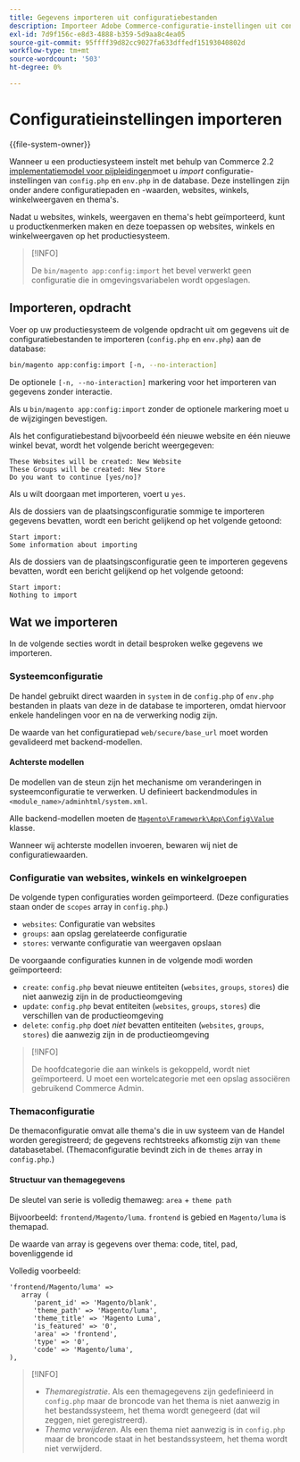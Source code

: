 ```yaml
---
title: Gegevens importeren uit configuratiebestanden
description: Importeer Adobe Commerce-configuratie-instellingen uit configuratiebestanden.
exl-id: 7d9f156c-e8d3-4888-b359-5d9aa8c4ea05
source-git-commit: 95ffff39d82cc9027fa633dffedf15193040802d
workflow-type: tm+mt
source-wordcount: '503'
ht-degree: 0%

---
```


# Configuratieinstellingen importeren

{{file-system-owner}}

Wanneer u een productiesysteem instelt met behulp van Commerce 2.2 [implementatiemodel voor pijpleidingen](../deployment/technical-details.md)moet u _import_ configuratie-instellingen van `config.php` en `env.php` in de database.
Deze instellingen zijn onder andere configuratiepaden en -waarden, websites, winkels, winkelweergaven en thema&#39;s.

Nadat u websites, winkels, weergaven en thema&#39;s hebt geïmporteerd, kunt u productkenmerken maken en deze toepassen op websites, winkels en winkelweergaven op het productiesysteem.

>[!INFO]
>
>De `bin/magento app:config:import` het bevel verwerkt geen configuratie die in omgevingsvariabelen wordt opgeslagen.

## Importeren, opdracht

Voer op uw productiesysteem de volgende opdracht uit om gegevens uit de configuratiebestanden te importeren (`config.php` en `env.php`) aan de database:

```bash
bin/magento app:config:import [-n, --no-interaction]
```

De optionele `[-n, --no-interaction]` markering voor het importeren van gegevens zonder interactie.

Als u `bin/magento app:config:import` zonder de optionele markering moet u de wijzigingen bevestigen.

Als het configuratiebestand bijvoorbeeld één nieuwe website en één nieuwe winkel bevat, wordt het volgende bericht weergegeven:

```terminal
These Websites will be created: New Website
These Groups will be created: New Store
Do you want to continue [yes/no]?
```

Als u wilt doorgaan met importeren, voert u `yes`.

Als de dossiers van de plaatsingsconfiguratie sommige te importeren gegevens bevatten, wordt een bericht gelijkend op het volgende getoond:

```terminal
Start import:
Some information about importing
```

Als de dossiers van de plaatsingsconfiguratie geen te importeren gegevens bevatten, wordt een bericht gelijkend op het volgende getoond:

```terminal
Start import:
Nothing to import
```

## Wat we importeren

In de volgende secties wordt in detail besproken welke gegevens we importeren.

### Systeemconfiguratie

De handel gebruikt direct waarden in `system` in de `config.php` of `env.php` bestanden in plaats van deze in de database te importeren, omdat hiervoor enkele handelingen voor en na de verwerking nodig zijn.

De waarde van het configuratiepad `web/secure/base_url` moet worden gevalideerd met backend-modellen.

#### Achterste modellen

De modellen van de steun zijn het mechanisme om veranderingen in systeemconfiguratie te verwerken.
U definieert backendmodules in `<module_name>/adminhtml/system.xml`.

Alle backend-modellen moeten de [`Magento\Framework\App\Config\Value`](https://github.com/magento/magento2/blob/2.4/lib/internal/Magento/Framework/App/Config/Value.php) klasse.

Wanneer wij achterste modellen invoeren, bewaren wij niet de configuratiewaarden.

### Configuratie van websites, winkels en winkelgroepen

De volgende typen configuraties worden geïmporteerd.
(Deze configuraties staan onder de `scopes` array in `config.php`.)

- `websites`: Configuratie van websites
- `groups`: aan opslag gerelateerde configuratie
- `stores`: verwante configuratie van weergaven opslaan

De voorgaande configuraties kunnen in de volgende modi worden geïmporteerd:

- `create`: `config.php` bevat nieuwe entiteiten (`websites`, `groups`, `stores`) die niet aanwezig zijn in de productieomgeving
- `update`: `config.php` bevat entiteiten (`websites`, `groups`, `stores`) die verschillen van de productieomgeving
- `delete`: `config.php` doet _niet_ bevatten entiteiten (`websites`, `groups`, `stores`) die aanwezig zijn in de productieomgeving

>[!INFO]
>
>De hoofdcategorie die aan winkels is gekoppeld, wordt niet geïmporteerd. U moet een wortelcategorie met een opslag associëren gebruikend Commerce Admin.

### Themaconfiguratie

De themaconfiguratie omvat alle thema&#39;s die in uw systeem van de Handel worden geregistreerd; de gegevens rechtstreeks afkomstig zijn van `theme` databasetabel. (Themaconfiguratie bevindt zich in de `themes` array in `config.php`.)

#### Structuur van themagegevens

De sleutel van serie is volledig themaweg: `area` + `theme path`

Bijvoorbeeld: `frontend/Magento/luma`.
`frontend` is gebied en `Magento/luma` is themapad.

De waarde van array is gegevens over thema: code, titel, pad, bovenliggende id

Volledig voorbeeld:

```php?start_inline=1
'frontend/Magento/luma' =>
   array (
      'parent_id' => 'Magento/blank',
      'theme_path' => 'Magento/luma',
      'theme_title' => 'Magento Luma',
      'is_featured' => '0',
      'area' => 'frontend',
      'type' => '0',
      'code' => 'Magento/luma',
),
```

>[!INFO]
>
>- _Themaregistratie_. Als een themagegevens zijn gedefinieerd in `config.php` maar de broncode van het thema is niet aanwezig in het bestandssysteem, het thema wordt genegeerd (dat wil zeggen, niet geregistreerd).
>- _Thema verwijderen_. Als een thema niet aanwezig is in `config.php` maar de broncode staat in het bestandssysteem, het thema wordt niet verwijderd.

